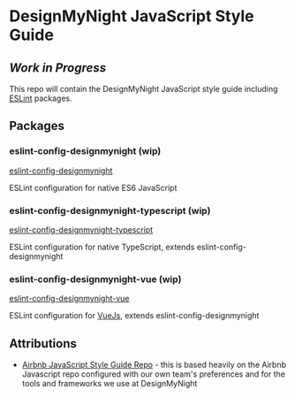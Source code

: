 # DesignMyNight JavaScript Style Guide

## _Work in Progress_

This repo will contain the DesignMyNight JavaScript style guide including [ESLint](https://eslint.org/) packages.

## Packages

### eslint-config-designmynight (wip)
[eslint-config-designmynight](https://github.com/designmynight/javascript/tree/master/packages/eslint-config-designmynight)

ESLint configuration for native ES6 JavaScript 

### eslint-config-designmynight-typescript (wip)
[eslint-config-designmynight-typescript](https://github.com/designmynight/javascript/tree/master/packages/eslint-config-designmynight-typescript)

ESLint configuration for native TypeScript, extends eslint-config-designmynight

### eslint-config-designmynight-vue (wip)
[eslint-config-designmynight-vue](https://github.com/designmynight/javascript/tree/master/packages/eslint-config-designmynight-vue)

ESLint configuration for [VueJs](https://vuejs.org/), extends eslint-config-designmynight

## Attributions
* [Airbnb JavaScript Style Guide Repo](https://github.com/airbnb/javascript) - this is based heavily on the Airbnb Javascript repo configured with our own team's preferences and for the tools and frameworks we use at DesignMyNight
